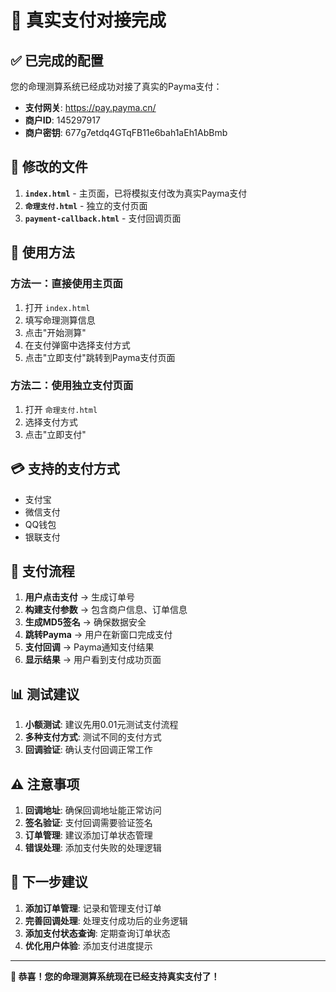 # 🔗 真实支付对接完成

## ✅ 已完成的配置

您的命理测算系统已经成功对接了真实的Payma支付：

- **支付网关**: https://pay.payma.cn/
- **商户ID**: 145297917
- **商户密钥**: 677g7etdq4GTqFB11e6bah1aEh1AbBmb

## 📁 修改的文件

1. **`index.html`** - 主页面，已将模拟支付改为真实Payma支付
2. **`命理支付.html`** - 独立的支付页面
3. **`payment-callback.html`** - 支付回调页面

## 🚀 使用方法

### 方法一：直接使用主页面
1. 打开 `index.html`
2. 填写命理测算信息
3. 点击"开始测算"
4. 在支付弹窗中选择支付方式
5. 点击"立即支付"跳转到Payma支付页面

### 方法二：使用独立支付页面
1. 打开 `命理支付.html`
2. 选择支付方式
3. 点击"立即支付"

## 💳 支持的支付方式

- 支付宝
- 微信支付
- QQ钱包
- 银联支付

## 🔧 支付流程

1. **用户点击支付** → 生成订单号
2. **构建支付参数** → 包含商户信息、订单信息
3. **生成MD5签名** → 确保数据安全
4. **跳转Payma** → 用户在新窗口完成支付
5. **支付回调** → Payma通知支付结果
6. **显示结果** → 用户看到支付成功页面

## 📊 测试建议

1. **小额测试**: 建议先用0.01元测试支付流程
2. **多种支付方式**: 测试不同的支付方式
3. **回调验证**: 确认支付回调正常工作

## ⚠️ 注意事项

1. **回调地址**: 确保回调地址能正常访问
2. **签名验证**: 支付回调需要验证签名
3. **订单管理**: 建议添加订单状态管理
4. **错误处理**: 添加支付失败的处理逻辑

## 🔄 下一步建议

1. **添加订单管理**: 记录和管理支付订单
2. **完善回调处理**: 处理支付成功后的业务逻辑
3. **添加支付状态查询**: 定期查询订单状态
4. **优化用户体验**: 添加支付进度提示

---

**🎉 恭喜！您的命理测算系统现在已经支持真实支付了！** 